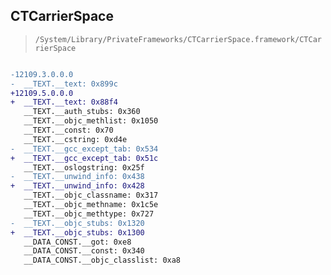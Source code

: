 ## CTCarrierSpace

> `/System/Library/PrivateFrameworks/CTCarrierSpace.framework/CTCarrierSpace`

```diff

-12109.3.0.0.0
-  __TEXT.__text: 0x899c
+12109.5.0.0.0
+  __TEXT.__text: 0x88f4
   __TEXT.__auth_stubs: 0x360
   __TEXT.__objc_methlist: 0x1050
   __TEXT.__const: 0x70
   __TEXT.__cstring: 0xd4e
-  __TEXT.__gcc_except_tab: 0x534
+  __TEXT.__gcc_except_tab: 0x51c
   __TEXT.__oslogstring: 0x25f
-  __TEXT.__unwind_info: 0x438
+  __TEXT.__unwind_info: 0x428
   __TEXT.__objc_classname: 0x317
   __TEXT.__objc_methname: 0x1c5e
   __TEXT.__objc_methtype: 0x727
-  __TEXT.__objc_stubs: 0x1320
+  __TEXT.__objc_stubs: 0x1300
   __DATA_CONST.__got: 0xe8
   __DATA_CONST.__const: 0x340
   __DATA_CONST.__objc_classlist: 0xa8

```
